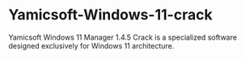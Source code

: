 # Yamicsoft-Windows-11-crack
Yamicsoft Windows 11 Manager 1.4.5 Crack is a specialized software designed exclusively for Windows 11 architecture.
